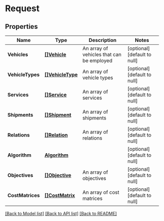 # Request

## Properties
Name | Type | Description | Notes
------------ | ------------- | ------------- | -------------
**Vehicles** | [**[]Vehicle**](Vehicle.md) | An array of vehicles that can be employed | [optional] [default to null]
**VehicleTypes** | [**[]VehicleType**](VehicleType.md) | An array of vehicle types | [optional] [default to null]
**Services** | [**[]Service**](Service.md) | An array of services | [optional] [default to null]
**Shipments** | [**[]Shipment**](Shipment.md) | An array of shipments | [optional] [default to null]
**Relations** | [**[]Relation**](Relation.md) | An array of relations | [optional] [default to null]
**Algorithm** | [**Algorithm**](Algorithm.md) |  | [optional] [default to null]
**Objectives** | [**[]Objective**](Objective.md) | An array of objectives | [optional] [default to null]
**CostMatrices** | [**[]CostMatrix**](CostMatrix.md) | An array of cost matrices | [optional] [default to null]

[[Back to Model list]](../README.md#documentation-for-models) [[Back to API list]](../README.md#documentation-for-api-endpoints) [[Back to README]](../README.md)


